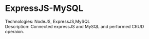 # ExpressJS-MySQL

Technologies: NodeJS, ExpressJS,MySQL     
Description: Connected expressJS and MySQL and performed CRUD operaion.
